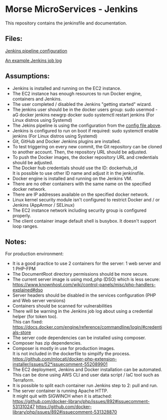 # Morse MicroServices - Jenkins

This repository contains the jenkinsfile and documentation.


## Files:
[Jenkins pipeline configuration](https://gist.github.com/eran101/0534d89dd1fc550c8b49eb3634e8db70)

[An example Jenkins job log](https://gist.github.com/eran101/32adfea2138059aac907ec3b48f0daf9)

## Assumptions:

* Jenkins is installed and running on the EC2 instance.
* The EC2 instance has enough resources to run Docker engine, containers and Jenkins.
* The user completed / disabled the Jenkins "getting started" wizard.
* The jenkins user should be in the docker users group:
sudo usermod -aG docker jenkins
newgrp docker
sudo systemctl restart jenkins 
(For Linux distros using Systemd)
* The Jekins pipeline is using the configuration from the [config file above](#Files).
* Jenkins is configured to run on boot if required:
sudo systemctl enable jenkins
(For Linux distros using Systemd)
* Git, GitHub and Docker Jenkins plugins are installed.
* To test triggering on every new commit, the Git repository can be cloned to another account.
Then, the repository URL should be adjusted.
* To push the Docker images, the docker repository URL and credentials should be adjusted.
* The Docker hub credentials should use the ID: dockerhub_id	
It is possible to use other ID name and adjust it in the jenkinsfile.
* Docker engine is installed and running on the Jenkins VM.
* There are no other containers with the same name on the specified docker network.
* There are IP addresses available on the specified docker network.
* Linux kernel security module isn't configured to restrict Docker and / or Jenkins (AppArmor / SELinux)
* The EC2 instance network including security group is configured properly.
* The client container image default shell is busybox.
It doesn't support loop ranges.

## Notes:

For production environment:
* It is a good practice to use 2 containers for the server:
1 web server and 1 PHP-FPM
* The DocumentRoot directory permissions should be more secure.
* The current server image is using mod_php (DSO) which is less secure:
https://www.knownhost.com/wiki/control-panels/misc/php-handlers-explained#dso
* Server headers should be disabled in the services configuration (PHP and Web server versions)
* Containers should be scanned for vulnerabilities 
* There will be warning in the Jenkins job log about using a credential helper (for token too). <br/>
This can fixed: <br/>
https://docs.docker.com/engine/reference/commandline/login/#credentials-store
* The server code dependencies can be installed using composer.
* Composer has zip dependencies.
* Composer is mostly in use for production images. <br/>
It is not included in the dockerfile to simpilfy the process. <br/>
https://github.com/mlocati/docker-php-extension-installer/issues/52*issuecomment-552089901 
* The EC2 deployment, Jenkins and Docker installation can be automated. <br/>
This can be done using AWS CLI and user data script / IaC tool such as Terraform.
* It is possible to split each container run Jenkins step to 2: pull and run.
* The server container is running Apache HTTP. <br/>
It might quit with SIGWINCH when it is attached: <br/>
https://github.com/docker-library/php/issues/892#issuecomment-531310247
https://github.com/docker-library/php/issues/892#issuecomment-531328870
